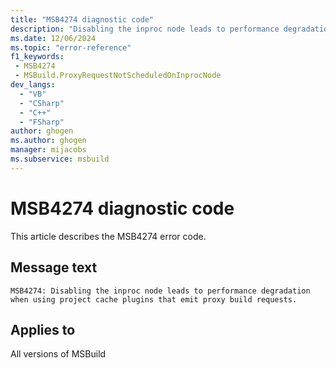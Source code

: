 ```yaml
---
title: "MSB4274 diagnostic code"
description: "Disabling the inproc node leads to performance degradation when using project cache plugins that emit proxy build requests."
ms.date: 12/06/2024
ms.topic: "error-reference"
f1_keywords:
 - MSB4274
 - MSBuild.ProxyRequestNotScheduledOnInprocNode
dev_langs:
  - "VB"
  - "CSharp"
  - "C++"
  - "FSharp"
author: ghogen
ms.author: ghogen
manager: mijacobs
ms.subservice: msbuild
---
```


# MSB4274 diagnostic code

<!-- :::ErrorDefinitionDescription::: -->
<!-- :::editable-content name="introDescription"::: -->
This article describes the MSB4274 error code.
<!-- :::editable-content-end::: -->

## Message text

```output
MSB4274: Disabling the inproc node leads to performance degradation when using project cache plugins that emit proxy build requests.
```

<!-- :::editable-content name="postOutputDescription"::: -->
<!-- :::editable-content-end::: -->
<!-- :::ErrorDefinitionDescription-end::: -->

## Applies to

All versions of MSBuild
